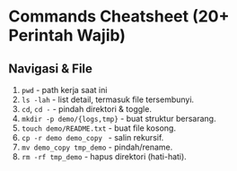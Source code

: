 # Commands Cheatsheet (20+ Perintah Wajib)

## Navigasi & File
1. `pwd` - path kerja saat ini
2. `ls -lah` - list detail, termasuk file tersembunyi.
3. `cd`, `cd -` -  pindah direktori & toggle.
4. `mkdir -p demo/{logs,tmp}` - buat struktur bersarang.
5. `touch demo/README.txt` - buat file kosong.
6. `cp -r demo demo_copy ` - salin rekursif.
7. `mv demo_copy tmp_demo` - pindah/rename.
8. `rm -rf tmp_demo` - hapus direktori (hati-hati).